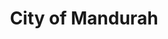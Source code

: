 ---
layout: content
order: 2
title: City of Mandurah
client: City of Mandurah
description: Public-facing website for the City of Mandurah. A hub for Mandurah's local resources, news, and public events.
thumb: /assets/images/projects/COM/com-1080x0.5.png
tags: [
    Front-end Development,
    UX Advising,
]
---